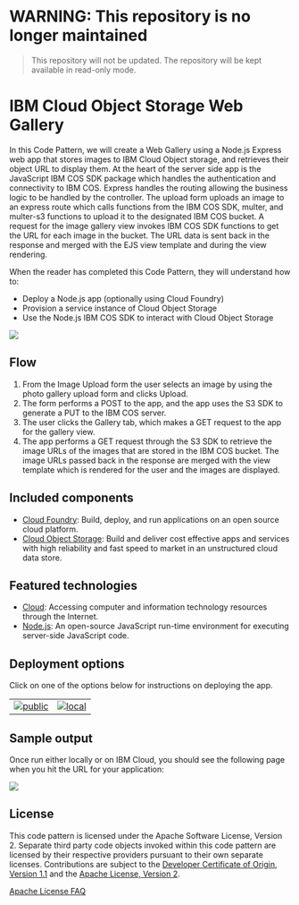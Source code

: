 # WARNING: This repository is no longer maintained

> This repository will not be updated. The repository will be kept available in read-only mode.

# IBM Cloud Object Storage Web Gallery

In this Code Pattern, we will create a Web Gallery using a Node.js Express web app that stores images to IBM Cloud Object storage, and retrieves their object URL to display them.  At the heart of the server side app is the JavaScript IBM COS SDK package which handles the authentication and connectivity to IBM COS. Express handles the routing allowing the business logic to be handled by the controller. The upload form uploads an image to an express route which calls functions from the IBM COS SDK, multer, and multer-s3 functions to upload it to the designated IBM COS bucket. A request for the image gallery view invokes IBM COS SDK functions to get the URL for each image in the bucket. The URL data is sent back in the response and merged with the EJS view template and during the view rendering.

When the reader has completed this Code Pattern, they will understand how to:

* Deploy a Node.js app (optionally using Cloud Foundry)
* Provision a service instance of Cloud Object Storage
* Use the Node.js IBM COS SDK to interact with Cloud Object Storage

![](doc/source/images/architecture.png)

## Flow

1. From the Image Upload form the user selects an image by using the photo gallery upload form and clicks Upload.
2. The form performs a POST to the app, and the app uses the S3 SDK to generate a PUT to the IBM COS server.
3. The user clicks the Gallery tab, which makes a GET request to the app for the gallery view.
4. The app performs a GET request through the S3 SDK to retrieve the image URLs of the images that are stored in the IBM COS bucket. The image URLs passed back in the response are merged with the view template which is rendered for the user and the images are displayed.

## Included components

* [Cloud Foundry](https://www.cloudfoundry.org/): Build, deploy, and run applications on an open source cloud platform.
* [Cloud Object Storage](https://cloud.ibm.com/catalog/services/cloud-object-storage): Build and deliver cost effective apps and services with high reliability and fast speed to market in an unstructured cloud data store.

## Featured technologies

* [Cloud](https://developer.ibm.com/depmodels/cloud/): Accessing computer and information technology resources through the Internet.
* [Node.js](https://nodejs.org/): An open-source JavaScript run-time environment for executing server-side JavaScript code.

## Deployment options

Click on one of the options below for instructions on deploying the app.

|   |   |
| - | - |
| [![public](https://raw.githubusercontent.com/IBM/pattern-utils/master/deploy-buttons/cf.png)](doc/source/cf.md) | [![local](https://raw.githubusercontent.com/IBM/pattern-utils/master/deploy-buttons/local.png)](doc/source/local.md) |





## Sample output

Once run either locally or on IBM Cloud, you should see the following page when you hit the URL for your application:

![](doc/source/images/cos_webgallery.png)

## License

This code pattern is licensed under the Apache Software License, Version 2. Separate third party code objects invoked within this code pattern are licensed by their respective providers pursuant to their own separate licenses. Contributions are subject to the [Developer Certificate of Origin, Version 1.1](https://developercertificate.org/) and the [Apache License, Version 2](https://www.apache.org/licenses/LICENSE-2.0.txt).

[Apache License FAQ](https://www.apache.org/foundation/license-faq.html#WhatDoesItMEAN)

[Install Node.js]: https://nodejs.org/en/download/
